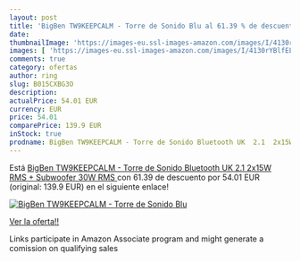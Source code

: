 ```yaml
---
layout: post
title: 'BigBen TW9KEEPCALM - Torre de Sonido Blu al 61.39 % de descuento'
date: 
thumbnailImage: 'https://images-eu.ssl-images-amazon.com/images/I/4130rYBlfEL._SL200_.jpg'
images: [ 'https://images-eu.ssl-images-amazon.com/images/I/4130rYBlfEL._SL200_.jpg' ]
comments: true
category: ofertas
author: ring
slug: B015CXBG3O
description:
actualPrice: 54.01 EUR
currency: EUR
price: 54.01
comparePrice: 139.9 EUR
inStock: true
prodname: BigBen TW9KEEPCALM - Torre de Sonido Bluetooth UK  2.1  2x15W RMS + Subwoofer 30W RMS 
---
```


Está [BigBen TW9KEEPCALM - Torre de Sonido Bluetooth UK  2.1  2x15W RMS + Subwoofer 30W RMS ](https://www.amazon.es/dp/B015CXBG3O/?tag=tolees-21) con 61.39 de descuento por 54.01 EUR (original: 139.9 EUR) en el siguiente enlace!

[![BigBen TW9KEEPCALM - Torre de Sonido Blu](https://images-eu.ssl-images-amazon.com/images/I/4130rYBlfEL._SL200_.jpg)](https://www.amazon.es/dp/B015CXBG3O/?tag=tolees-21)

[Ver la oferta!!](https://www.amazon.es/dp/B015CXBG3O/?tag=tolees-21)

Links participate in Amazon Associate program and might generate a comission on qualifying sales


